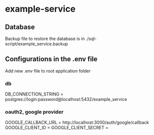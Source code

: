 # example-service

## Database

Backup file to restore the database is in ./sql-script/example_service.backup

## Configurations in the .env file

Add new .env file to root application folder

### db

DB_CONNECTION_STRING = postgres://login:password@localhost:5432/example_service

### oauth2, google provider

GOOGLE_CALLBACK_URL = http://localhost:3000/auth/google/callback
GOOGLE_CLIENT_ID =
GOOGLE_CLIENT_SECRET =
